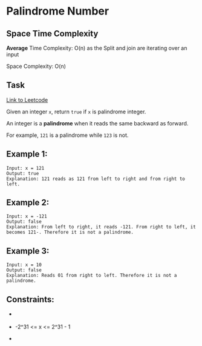 # Palindrome Number

## Space Time Complexity

**Average**
Time Complexity: O(n) as the Split and join are iterating over an input

Space Complexity: O(n)

## Task

[Link to Leetcode](https://leetcode.com/problems/palindrome-number/)

Given an integer `x`, return `true` if `x` is palindrome integer.

An integer is a **palindrome** when it reads the same backward as forward.

For example, `121` is a palindrome while `123` is not.

## Example 1:

```
Input: x = 121
Output: true
Explanation: 121 reads as 121 from left to right and from right to left.
```

## Example 2:

```
Input: x = -121
Output: false
Explanation: From left to right, it reads -121. From right to left, it becomes 121-. Therefore it is not a palindrome.
```

## Example 3:

```
Input: x = 10
Output: false
Explanation: Reads 01 from right to left. Therefore it is not a palindrome.
```

## Constraints:

- ```math
- -2^31 <= x <= 2^31 - 1
- ```
